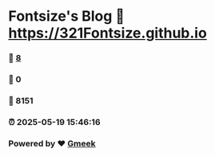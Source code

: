 # Fontsize's Blog :link: https://321Fontsize.github.io 
### :page_facing_up: [8](https://321Fontsize.github.io/tag.html) 
### :speech_balloon: 0 
### :hibiscus: 8151 
### :alarm_clock: 2025-05-19 15:46:16 
### Powered by :heart: [Gmeek](https://github.com/Meekdai/Gmeek)

